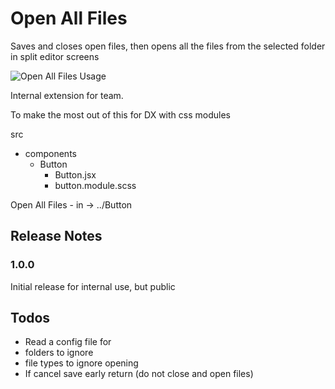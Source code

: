# Open All Files

Saves and closes open files, then opens all the files from the selected folder in split editor screens

![Open All Files Usage](https://vicarious-app.s3.amazonaws.com/openallfiles.gif)

Internal extension for team.

To make the most out of this for DX with css modules

src
 - components
   - Button
     - Button.jsx
     - button.module.scss

Open All Files - in -> ../Button

## Release Notes

### 1.0.0

Initial release for internal use, but public


## Todos
- Read a config file for 
 - folders to ignore
 - file types to ignore opening
- If cancel save early return (do not close and open files)
